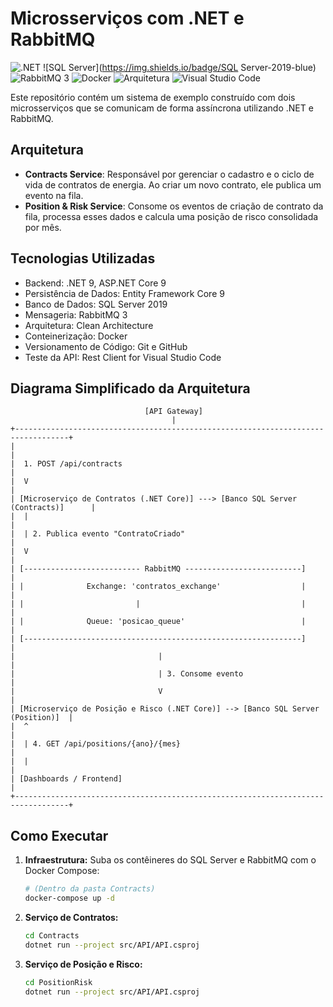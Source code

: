 # Microsserviços com .NET e RabbitMQ

![.NET](https://img.shields.io/badge/.NET-9-blueviolet)
![SQL Server](https://img.shields.io/badge/SQL Server-2019-blue)
![RabbitMQ 3](https://img.shields.io/badge/RabbitMQ-3-orange)
![Docker](https://img.shields.io/badge/Docker-Ready-blue)
![Arquitetura](https://img.shields.io/badge/Arquitetura-Clean-green)
![Visual Studio Code](https://custom-icon-badges.demolab.com/badge/Visual%20Studio%20Code-0078d7.svg?logo=vsc&logoColor=white)

Este repositório contém um sistema de exemplo construído com dois microsserviços que se comunicam de forma assíncrona utilizando .NET e RabbitMQ.

## Arquitetura

- **Contracts Service**: Responsável por gerenciar o cadastro e o ciclo de vida de contratos de energia. Ao criar um novo contrato, ele publica um evento na fila.
- **Position & Risk Service**: Consome os eventos de criação de contrato da fila, processa esses dados e calcula uma posição de risco consolidada por mês.

## Tecnologias Utilizadas

- Backend: .NET 9, ASP.NET Core 9
- Persistência de Dados: Entity Framework Core 9
- Banco de Dados: SQL Server 2019
- Mensageria: RabbitMQ 3
- Arquitetura: Clean Architecture
- Conteinerização: Docker
- Versionamento de Código: Git e GitHub
- Teste da API: Rest Client for Visual Studio Code

## Diagrama Simplificado da Arquitetura

```
                              [API Gateway]
                                    |
+----------------------------------------------------------------------------------+
|                                                                                  |
|  1. POST /api/contracts                                                          |
|  V                                                                               |
| [Microserviço de Contratos (.NET Core)] ---> [Banco SQL Server (Contracts)]      |
|  |                                                                               |
|  | 2. Publica evento "ContratoCriado"                                            |
|  V                                                                               |
| [-------------------------- RabbitMQ --------------------------]                 |
| |              Exchange: 'contratos_exchange'                  |                 |
| |                         |                                    |                 |
| |              Queue: 'posicao_queue'                          |                 |
| [--------------------------------------------------------------]                 |
|                                |                                                 |
|                                | 3. Consome evento                               |
|                                V                                                 |
| [Microserviço de Posição e Risco (.NET Core)] --> [Banco SQL Server (Position)]  |
|  ^                                                                               |
|  | 4. GET /api/positions/{ano}/{mes}                                             |
|  |                                                                               |
| [Dashboards / Frontend]                                                          |
+----------------------------------------------------------------------------------+
```

## Como Executar

1.  **Infraestrutura:** Suba os contêineres do SQL Server e RabbitMQ com o Docker Compose:
    ```bash
    # (Dentro da pasta Contracts)
    docker-compose up -d
    ```

2.  **Serviço de Contratos:**
    ```bash
    cd Contracts
    dotnet run --project src/API/API.csproj
    ```

3.  **Serviço de Posição e Risco:**
    ```bash
    cd PositionRisk
    dotnet run --project src/API/API.csproj
    ```